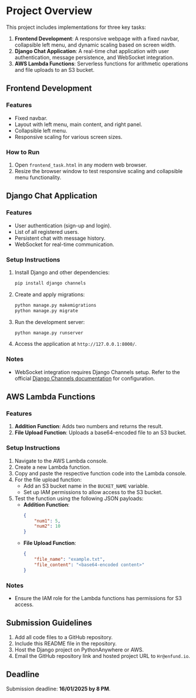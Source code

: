 # Project Overview

This project includes implementations for three key tasks:
1. **Frontend Development**: A responsive webpage with a fixed navbar, collapsible left menu, and dynamic scaling based on screen width.
2. **Django Chat Application**: A real-time chat application with user authentication, message persistence, and WebSocket integration.
3. **AWS Lambda Functions**: Serverless functions for arithmetic operations and file uploads to an S3 bucket.

## Frontend Development

### Features
- Fixed navbar.
- Layout with left menu, main content, and right panel.
- Collapsible left menu.
- Responsive scaling for various screen sizes.

### How to Run
1. Open `frontend_task.html` in any modern web browser.
2. Resize the browser window to test responsive scaling and collapsible menu functionality.

## Django Chat Application

### Features
- User authentication (sign-up and login).
- List of all registered users.
- Persistent chat with message history.
- WebSocket for real-time communication.

### Setup Instructions
1. Install Django and other dependencies:
   ```bash
   pip install django channels
   ```
2. Create and apply migrations:
   ```bash
   python manage.py makemigrations
   python manage.py migrate
   ```
3. Run the development server:
   ```bash
   python manage.py runserver
   ```
4. Access the application at `http://127.0.0.1:8000/`.

### Notes
- WebSocket integration requires Django Channels setup. Refer to the official [Django Channels documentation](https://channels.readthedocs.io/en/stable/) for configuration.

## AWS Lambda Functions

### Features
1. **Addition Function**: Adds two numbers and returns the result.
2. **File Upload Function**: Uploads a base64-encoded file to an S3 bucket.

### Setup Instructions
1. Navigate to the AWS Lambda console.
2. Create a new Lambda function.
3. Copy and paste the respective function code into the Lambda console.
4. For the file upload function:
   - Add an S3 bucket name in the `BUCKET_NAME` variable.
   - Set up IAM permissions to allow access to the S3 bucket.
5. Test the function using the following JSON payloads:
   - **Addition Function**:
     ```json
     {
         "num1": 5,
         "num2": 10
     }
     ```
   - **File Upload Function**:
     ```json
     {
         "file_name": "example.txt",
         "file_content": "<base64-encoded content>"
     }
     ```

### Notes
- Ensure the IAM role for the Lambda functions has permissions for S3 access.

## Submission Guidelines
1. Add all code files to a GitHub repository.
2. Include this README file in the repository.
3. Host the Django project on PythonAnywhere or AWS.
4. Email the GitHub repository link and hosted project URL to `Hr@enfund.io`.

## Deadline
Submission deadline: **16/01/2025 by 8 PM**.


